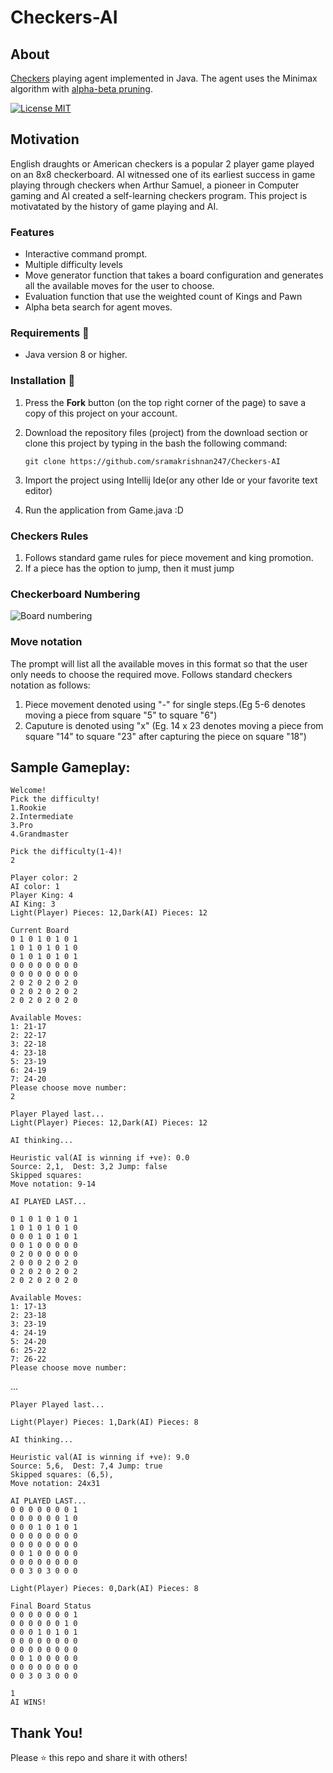 # Checkers-AI

## About
[Checkers](https://en.wikipedia.org/wiki/Draughts) playing agent implemented in Java. The agent uses the Minimax algorithm with [alpha-beta pruning](https://en.wikipedia.org/wiki/Alpha%E2%80%93beta_pruning). 

[![License MIT](https://img.shields.io/badge/license-MIT-blue.svg)](LICENSE)

## Motivation

English draughts or American checkers is a popular 2 player game played on an 8x8 checkerboard. AI witnessed one of its earliest success in game playing through checkers when Arthur Samuel, a pioneer in Computer gaming and AI created a self-learning checkers program. This project is motivatated by the history of game playing and AI.

### Features
* Interactive command prompt.
* Multiple difficulty levels
* Move generator function that takes a board configuration and generates all the available moves for the user to choose.
* Evaluation function that use the weighted count of Kings and Pawn
* Alpha beta search for agent moves.

### Requirements 🔧
* Java version 8 or higher.

### Installation 🔌
1. Press the **Fork** button (on the top right corner of the page) to save a copy of this project on your account.

2. Download the repository files (project) from the download section or clone this project by typing in the bash the following command:

       git clone https://github.com/sramakrishnan247/Checkers-AI
3. Import the project using Intellij Ide(or any other Ide or your favorite text editor)
4. Run the application from Game.java :D

### Checkers Rules
1. Follows standard game rules for piece movement and king promotion.
2. If a piece has the option to jump, then it must jump

### Checkerboard Numbering
![Board numbering](https://upload.wikimedia.org/wikipedia/commons/thumb/f/fd/Draughts_Notation.svg/220px-Draughts_Notation.svg.png)

### Move notation
The prompt will list all the available moves in this format so that the user only needs to choose the required move.
Follows standard checkers notation as follows:
1. Piece movement denoted using "-" for single steps.(Eg 5-6 denotes moving a piece from square "5" to square "6")
2. Caputure is denoted using "x" (Eg. 14 x 23 denotes moving a piece from square "14" to square "23" after capturing the piece on square "18")


## Sample Gameplay:
```
Welcome!
Pick the difficulty!
1.Rookie
2.Intermediate
3.Pro
4.Grandmaster

Pick the difficulty(1-4)!
2

Player color: 2
AI color: 1
Player King: 4
AI King: 3
Light(Player) Pieces: 12,Dark(AI) Pieces: 12

Current Board
0 1 0 1 0 1 0 1 
1 0 1 0 1 0 1 0 
0 1 0 1 0 1 0 1 
0 0 0 0 0 0 0 0 
0 0 0 0 0 0 0 0 
2 0 2 0 2 0 2 0 
0 2 0 2 0 2 0 2 
2 0 2 0 2 0 2 0 

Available Moves: 
1: 21-17
2: 22-17
3: 22-18
4: 23-18
5: 23-19
6: 24-19
7: 24-20
Please choose move number:
2

Player Played last...
Light(Player) Pieces: 12,Dark(AI) Pieces: 12

AI thinking...

Heuristic val(AI is winning if +ve): 0.0
Source: 2,1,  Dest: 3,2 Jump: false
Skipped squares: 
Move notation: 9-14

AI PLAYED LAST...

0 1 0 1 0 1 0 1 
1 0 1 0 1 0 1 0 
0 0 0 1 0 1 0 1 
0 0 1 0 0 0 0 0 
0 2 0 0 0 0 0 0 
2 0 0 0 2 0 2 0 
0 2 0 2 0 2 0 2 
2 0 2 0 2 0 2 0 

Available Moves: 
1: 17-13
2: 23-18
3: 23-19
4: 24-19
5: 24-20
6: 25-22
7: 26-22
Please choose move number:
```
...

```
Player Played last...

Light(Player) Pieces: 1,Dark(AI) Pieces: 8

AI thinking...

Heuristic val(AI is winning if +ve): 9.0
Source: 5,6,  Dest: 7,4 Jump: true
Skipped squares: (6,5),
Move notation: 24x31

AI PLAYED LAST...
0 0 0 0 0 0 0 1 
0 0 0 0 0 0 1 0 
0 0 0 1 0 1 0 1 
0 0 0 0 0 0 0 0 
0 0 0 0 0 0 0 0 
0 0 1 0 0 0 0 0 
0 0 0 0 0 0 0 0 
0 0 3 0 3 0 0 0 

Light(Player) Pieces: 0,Dark(AI) Pieces: 8

Final Board Status
0 0 0 0 0 0 0 1 
0 0 0 0 0 0 1 0 
0 0 0 1 0 1 0 1 
0 0 0 0 0 0 0 0 
0 0 0 0 0 0 0 0 
0 0 1 0 0 0 0 0 
0 0 0 0 0 0 0 0 
0 0 3 0 3 0 0 0 

1
AI WINS!
```



## Thank You!
Please ⭐️ this repo and share it with others!

